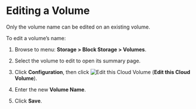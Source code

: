 # Editing a Volume

Only the volume name can be edited on an existing volume.

To edit a volume’s name:

1.  Browse to menu: **Storage > Block Storage > Volumes**.

2.  Select the volume to edit to open its summary page.

3.  Click **Configuration**, then
    click ![Edit this Cloud Volume](../images/volume-icon.png) (**Edit
    this Cloud Volume**).

4.  Enter the new **Volume Name**.

5.  Click **Save**.
